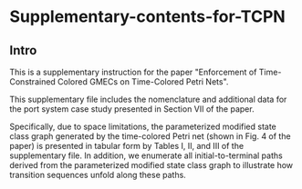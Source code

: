 # Supplementary-contents-for-TCPN
Intro
----
This is a supplementary instruction for the paper "Enforcement of Time-Constrained Colored GMECs on Time-Colored Petri Nets".

This supplementary file includes the nomenclature and additional data for the port system case study presented in Section VII of the paper.

Specifically, due to space limitations, the parameterized modified state class graph generated by the time-colored Petri net (shown in Fig. 4 of the paper) is presented in tabular form by Tables I, II, and III of the supplementary file. In addition, we enumerate all initial-to-terminal paths derived from the parameterized modified state class graph to illustrate how transition sequences unfold along these paths.
